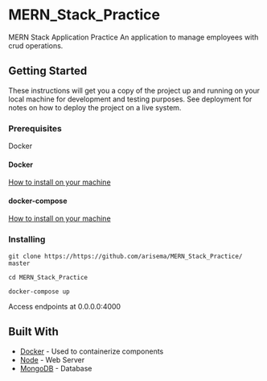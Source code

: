 # MERN_Stack_Practice
MERN Stack Application Practice
An application to manage employees with crud operations.


## Getting Started

These instructions will get you a copy of the project up and running on your local machine for development and testing purposes. See deployment for notes on how to deploy the project on a live system.

### Prerequisites

Docker

#### Docker 
[How to install on your machine](https://docs.docker.com/install/)

#### docker-compose 
[How to install on your machine](https://docs.docker.com/compose/install)

### Installing

```
git clone https://https://github.com/arisema/MERN_Stack_Practice/ master

cd MERN_Stack_Practice

docker-compose up
```

Access endpoints at 0.0.0.0:4000


## Built With

* [Docker](https://www.docker.com/) - Used to containerize components
* [Node](https://nodejs.org/en/blog/release/v10.0.0/) - Web Server
* [MongoDB](https://www.mongodb.com/) - Database
